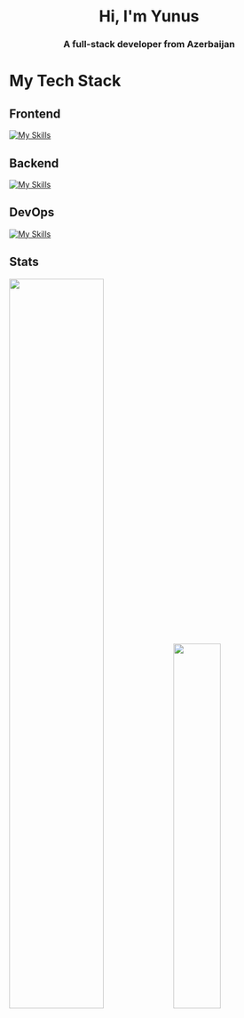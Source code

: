 <h1 align="center">Hi, I'm Yunus</h1>
<h3 align="center">A full-stack developer from Azerbaijan</h3>

# My Tech Stack

## Frontend

[![My Skills](https://skillicons.dev/icons?i=react,js,css,sass,html,ts,redux,bootstrap,vite,figma,next,tailwind&perline=6)](https://skillicons.dev)

## Backend
[![My Skills](https://skillicons.dev/icons?i=nodejs,nestjs,mysql,express,php&perline=10)](https://skillicons.dev)
  
## DevOps
[![My Skills](https://skillicons.dev/icons?i=git,github&perline=10)](https://skillicons.dev) 

## Stats
<div>
 <img style='width:58%;' src="https://github.r2v.ch/codewars?user=YunusAhmadov" /> 
 <img style='width:41%;' src="https://github-readme-stats.vercel.app/api/top-langs/?username=yunusahmadov&layout=compact&show_icons=true&title_color=ffffff&icon_color=34abeb&text_color=daf7dc&bg_color=151515" />



     
  

</div>
 
 






